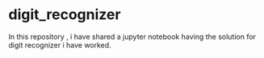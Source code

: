 # digit_recognizer

In this repository , i have shared a jupyter notebook having the solution for digit recognizer i have worked.
